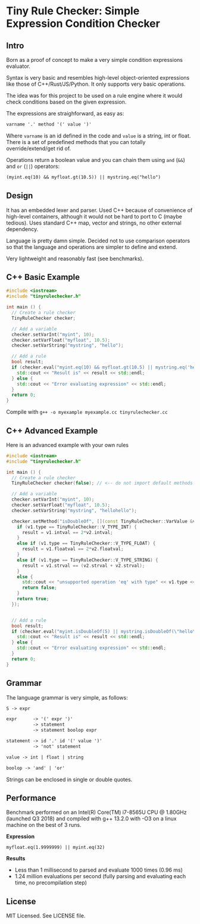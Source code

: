 # Tiny Rule Checker: Simple Expression Condition Checker

## Intro

Born as a proof of concept to make a very simple condition expressions
evaluator.

Syntax is very basic and resembles high-level object-oriented expressions like
those of C++/Rust/JS/Python. It only supports very basic operations.

The idea was for this project to be used on a rule engine where it would check
conditions based on the given expression.

The expressions are straighforward, as easy as:

```txt
varname '.' method '(' value ')'
```

Where `varname` is an id defined in the code and `value` is a string, int or float.
There is a set of predefined methods that you can totally override/extend/get rid of.

Operations return a boolean value and you can chain them using `and` (`&&`) and `or` (`||`) operators:

```txt
(myint.eq(10) && myfloat.gt(10.5)) || mystring.eq("hello")
```

## Design

It has an embedded lexer and parser. Used C++ because of convenience of high-level
containers, although it would not be hard to port to C (maybe tedious). Uses
standard C++ map, vector and strings, no other external dependency.

Language is pretty damn simple. Decided not to use comparison operators so that
the language and operations are simpler to define and extend.

Very lightweight and reasonably fast (see benchmarks).

## C++ Basic Example

```cpp
#include <iostream>
#include "tinyrulechecker.h"

int main () {
  // Create a rule checker
  TinyRuleChecker checker;

  // Add a variable
  checker.setVarInt("myint", 10);
  checker.setVarFloat("myfloat", 10.5);
  checker.setVarString("mystring", "hello");

  // Add a rule
  bool result;
  if (checker.eval("myint.eq(10) && myfloat.gt(10.5) || mystring.eq('hello')", result)) {
    std::cout << "Result is" << result << std::endl;
  } else {
    std::cout << "Error evaluating expression" << std::endl;
  }
  return 0;
}
```

Compile with `g++ -o myexample myexample.cc tinyrulechecker.cc`


## C++ Advanced Example

Here is an advanced example with your own rules

```cpp
#include <iostream>
#include "tinyrulechecker.h"

int main () {
  // Create a rule checker
  TinyRuleChecker checker(false); // <-- do not import default methods

  // Add a variable
  checker.setVarInt("myint", 10);
  checker.setVarFloat("myfloat", 10.5);
  checker.setVarString("mystring", "hellohello");

  checker.setMethod("isDoubleOf", [](const TinyRuleChecker::VarValue &v1, const TinyRuleChecker::VarValue &v2, bool &result) {
    if (v1.type == TinyRuleChecker::V_TYPE_INT) {
      result = v1.intval == 2*v2.intval;
    }
    else if (v1.type == TinyRuleChecker::V_TYPE_FLOAT) {
      result = v1.floatval == 2*v2.floatval;
    }
    else if (v1.type == TinyRuleChecker::V_TYPE_STRING) {
      result = v1.strval == (v2.strval + v2.strval);
    }
    else {
      std::cout << "unsupported operation 'eq' with type" << v1.type << std::endl;
      return false;
    }
    return true;
  });


  // Add a rule
  bool result;
  if (checker.eval("myint.isDoubleOf(5) || mystring.isDoubleOf(\"hello\")", result)) {
    std::cout << "Result is" << result << std::endl;
  } else {
    std::cout << "Error evaluating expression" << std::endl;
  }
  return 0;
}
```

## Grammar

The language grammar is very simple, as follows:

```txt
S -> expr

expr      -> '(' expr ')'
          -> statement
          -> statement boolop expr

statement -> id '.' id '(' value ')'
          -> 'not' statement

value -> int | float | string

boolop -> 'and' | 'or'
```

Strings can be enclosed in single or double quotes.

## Performance

Benchmark performed on an Intel(R) Core(TM) i7-8565U CPU @ 1.80GHz (launched Q3
2018) and compiled with g++ 13.2.0 with -O3 on a linux machine on the best of 3 runs.

**Expression**

`myfloat.eq(1.9999999) || myint.eq(32)`

**Results**
- Less than 1 millisecond to parsed and evaluate 1000 times (0.96 ms)
- 1.24 million evaluations per second (fully parsing and evaluating each time, no precompilation step)

## License

MIT Licensed. See LICENSE file.

